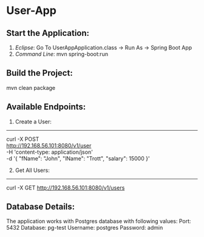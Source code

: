 # User-App

Start the Application:
----------------------
1) *Eclipse*: Go To UserAppApplication.class -> Run As -> Spring Boot App
2) *Command Line*: mvn spring-boot:run

Build the Project:
------------------
mvn clean package

Available Endpoints:
--------------------
1) Create a User:
-----------------
curl -X POST \
  http://192.168.56.101:8080/v1/user \
  -H 'content-type: application/json' \
  -d '{
	"fName": "John",
	"lName": "Trott",
	"salary": 15000
}'

2) Get All Users:
-----------------
curl -X GET http://192.168.56.101:8080/v1/users

Database Details:
-----------------
The application works with Postgres database with following values:
Port: 5432
Database: pg-test
Username: postgres
Password: admin

